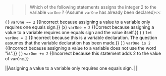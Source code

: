 >>Which of the following statements assigns the integer 2 to the variable `varOne` ? (Assume `varOne` has already been declared)<<

( ) `varOne == 2` {{Incorrect because assigning a value to a variable only requires one equals sign.}}
(x) `varOne = 2` {{Correct because assigning a value to a variable requires one equals sign and the value itself.}}
( ) `let varOne = 2` {{Incorrect because this is a variable declaration. The question assumes that the variable declaration has been made.}}
( ) `varOne is 2` {{Incorrect because assigning a value to a variable does not use the word "is".}}
( ) `varOne += 2` {{Incorrect because this statement adds 2 to the value of `varOne`.}}

||Assigning a value to a variable only requires one equals sign. ||